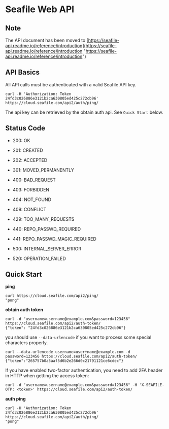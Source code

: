 # Seafile Web API

## Note

The API document has been moved to [https://seafile-api.readme.io/reference/introduction](https://seafile-api.readme.io/reference/introduction "https://seafile-api.readme.io/reference/introduction")

## API Basics

All API calls must be authenticated with a valid Seafile API key.

```
curl -H 'Authorization: Token 24fd3c026886e3121b2ca630805ed425c272cb96' https://cloud.seafile.com/api2/auth/ping/
```

The api key can be retrieved by the obtain auth api. See `Quick Start` below.

## Status Code

* 200: OK

* 201: CREATED

* 202: ACCEPTED

* 301: MOVED\_PERMANENTLY

* 400: BAD\_REQUEST

* 403: FORBIDDEN

* 404: NOT\_FOUND

* 409: CONFLICT

* 429: TOO\_MANY\_REQUESTS

* 440: REPO\_PASSWD\_REQUIRED

* 441: REPO\_PASSWD\_MAGIC\_REQUIRED

* 500: INTERNAL\_SERVER\_ERROR

* 520: OPERATION\_FAILED

## Quick Start

**ping**

```
curl https://cloud.seafile.com/api2/ping/
"pong"
```

**obtain auth token**

```
curl -d "username=username@example.com&password=123456" https://cloud.seafile.com/api2/auth-token/
{"token": "24fd3c026886e3121b2ca630805ed425c272cb96"}
```

you should use `--data-urlencode` if you want to process some special characters properly.

```
curl --data-urlencode username=user+name@example.com -d password=123456 https://cloud.seafile.com/api2/auth-token/
{"token":"265757b0a5aaf5d6b2e266d0c21791121ce6cdec"}
```

If you have enabled two-factor authentication, you need to add 2FA header in HTTP when getting the access token:

```
curl -d "username=username@example.com&password=123456" -H 'X-SEAFILE-OTP: <token>' https://cloud.seafile.com/api2/auth-token/
```

**auth ping**

```
curl -H 'Authorization: Token 24fd3c026886e3121b2ca630805ed425c272cb96' https://cloud.seafile.com/api2/auth/ping/
"pong"
```

